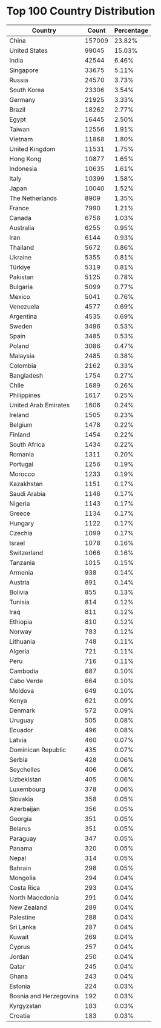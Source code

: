# Top 100 Country Distribution
| Country | Count | Percentage |
|----|----|----|
| China | 157009 | 23.82% |
| United States | 99045 | 15.03% |
| India | 42544 | 6.46% |
| Singapore | 33675 | 5.11% |
| Russia | 24570 | 3.73% |
| South Korea | 23306 | 3.54% |
| Germany | 21925 | 3.33% |
| Brazil | 18262 | 2.77% |
| Egypt | 16445 | 2.50% |
| Taiwan | 12556 | 1.91% |
| Vietnam | 11868 | 1.80% |
| United Kingdom | 11531 | 1.75% |
| Hong Kong | 10877 | 1.65% |
| Indonesia | 10635 | 1.61% |
| Italy | 10399 | 1.58% |
| Japan | 10040 | 1.52% |
| The Netherlands | 8909 | 1.35% |
| France | 7990 | 1.21% |
| Canada | 6758 | 1.03% |
| Australia | 6255 | 0.95% |
| Iran | 6144 | 0.93% |
| Thailand | 5672 | 0.86% |
| Ukraine | 5355 | 0.81% |
| Türkiye | 5319 | 0.81% |
| Pakistan | 5125 | 0.78% |
| Bulgaria | 5099 | 0.77% |
| Mexico | 5041 | 0.76% |
| Venezuela | 4577 | 0.69% |
| Argentina | 4535 | 0.69% |
| Sweden | 3496 | 0.53% |
| Spain | 3485 | 0.53% |
| Poland | 3086 | 0.47% |
| Malaysia | 2485 | 0.38% |
| Colombia | 2162 | 0.33% |
| Bangladesh | 1754 | 0.27% |
| Chile | 1689 | 0.26% |
| Philippines | 1617 | 0.25% |
| United Arab Emirates | 1606 | 0.24% |
| Ireland | 1505 | 0.23% |
| Belgium | 1478 | 0.22% |
| Finland | 1454 | 0.22% |
| South Africa | 1434 | 0.22% |
| Romania | 1311 | 0.20% |
| Portugal | 1256 | 0.19% |
| Morocco | 1233 | 0.19% |
| Kazakhstan | 1151 | 0.17% |
| Saudi Arabia | 1146 | 0.17% |
| Nigeria | 1143 | 0.17% |
| Greece | 1134 | 0.17% |
| Hungary | 1122 | 0.17% |
| Czechia | 1099 | 0.17% |
| Israel | 1078 | 0.16% |
| Switzerland | 1066 | 0.16% |
| Tanzania | 1015 | 0.15% |
| Armenia | 938 | 0.14% |
| Austria | 891 | 0.14% |
| Bolivia | 855 | 0.13% |
| Tunisia | 814 | 0.12% |
| Iraq | 811 | 0.12% |
| Ethiopia | 810 | 0.12% |
| Norway | 783 | 0.12% |
| Lithuania | 748 | 0.11% |
| Algeria | 721 | 0.11% |
| Peru | 716 | 0.11% |
| Cambodia | 687 | 0.10% |
| Cabo Verde | 664 | 0.10% |
| Moldova | 649 | 0.10% |
| Kenya | 621 | 0.09% |
| Denmark | 572 | 0.09% |
| Uruguay | 505 | 0.08% |
| Ecuador | 496 | 0.08% |
| Latvia | 460 | 0.07% |
| Dominican Republic | 435 | 0.07% |
| Serbia | 428 | 0.06% |
| Seychelles | 406 | 0.06% |
| Uzbekistan | 405 | 0.06% |
| Luxembourg | 378 | 0.06% |
| Slovakia | 358 | 0.05% |
| Azerbaijan | 356 | 0.05% |
| Georgia | 351 | 0.05% |
| Belarus | 351 | 0.05% |
| Paraguay | 347 | 0.05% |
| Panama | 320 | 0.05% |
| Nepal | 314 | 0.05% |
| Bahrain | 298 | 0.05% |
| Mongolia | 294 | 0.04% |
| Costa Rica | 293 | 0.04% |
| North Macedonia | 291 | 0.04% |
| New Zealand | 289 | 0.04% |
| Palestine | 288 | 0.04% |
| Sri Lanka | 287 | 0.04% |
| Kuwait | 269 | 0.04% |
| Cyprus | 257 | 0.04% |
| Jordan | 250 | 0.04% |
| Qatar | 245 | 0.04% |
| Ghana | 243 | 0.04% |
| Estonia | 224 | 0.03% |
| Bosnia and Herzegovina | 192 | 0.03% |
| Kyrgyzstan | 183 | 0.03% |
| Croatia | 183 | 0.03% |
